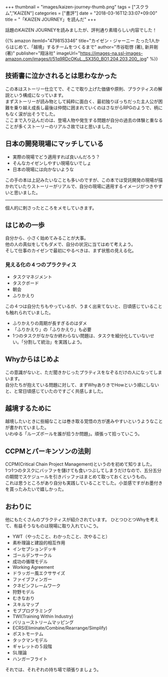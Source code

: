 +++
thumbnail = "images/kaizen-journey-thumb.png"
tags = ["スクラム","KAIZEN"]
categories = ["書評"]
date = "2018-03-16T12:33:07+09:00"
title = "「KAIZEN JOURNEY」を読んだ"
+++

話題のKAIZEN JOURNEYを読みましたが、評判通り素晴らしい内容でした！

{{% amazon
  itemId="4798153346"
  title="カイゼン・ジャーニー たった1人からはじめて、「越境」するチームをつくるまで"
  author="市谷聡啓 (著),‎ 新井剛 (著)"
  publisher="翔泳社"
  imageUrl="https://images-na.ssl-images-amazon.com/images/I/51q9RDcOKuL._SX350_BO1,204,203,200_.jpg"
%}}

## 技術書に泣かされるとは思わなかった
この本はストーリー仕立てで、そこで取り上げた価値や原則、プラクティスの解説という構成になっています。  
まずストーリーが読み物として純粋に面白く、最初独りぼっちだった主人公が困難を乗り越え成長し最後は仲間に囲まれていくのはさながらRPGのようで、柄にもなく涙が出そうでした。  
ここまで入り込んだのは、登場人物や発生する問題が自分の過去の体験と重なることが多くストーリーのリアルさ故ではと思いました。

## 日本の開発現場にマッチしている

- 実際の現場でどう適用すれば良いんだろう？
- そんなカイゼンしやすい現場ないでしょ
- 日本の現場には向かないような

この手の本は上記みたいなことも多いのですが、この本では受託開発の現場が描かれていたりストーリーがリアルで、自分の現場に適用するイメージがつきやすいと思いました。

---
個人的に刺さったところをメモしていきます。

## はじめの一歩
自分から、小さく始めてみることが大事。  
他の人の真似をしてもダメで、自分の状況に当てはめて考えよう。  
そして仕事のカイゼンで最初にやるべきは、まず状態の見える化。

### 見える化の４つのプラクティス

- タスクマネジメント
- タスクボード
- 朝会
- ふりかえり

この４つは自分たちもやっているが、うまく出来てないと、日頃感じていることも触れられていました。  

- ふりかえりの周期が長すぎるのはダメ
- 「ふりかえり」の「ふりかえり」も必要
- 1つのタスクがなかなか終わらない問題は、タスクを細分化していないせい。「分割して統治」を実践しよう。

## Whyからはじめよ
この意識がないと、ただ聞きかじったプラティスをなぞるだけの人になってしまいます。  
自分たちが抱えている問題に対して、まずWhyありきでHowという順にしないと、と常日頃感じていたのですごく共感しました。

## 越境するために
越境したいときに些細なことは巻き取る覚悟の方が進みやすいというようなことが書かれていました。  
いわゆる「ルーズボールを誰が拾うか問題」。頑張って拾っていこう。

## CCPMとパーキンソンの法則
CCPM(Critical Chain Project Management)というのを初めて知りました。  
1つ1つのタスクにバッファを儲けても食いつぶしてしまうだけなので、五分五分の期間でスケジュールを引きバッファはまとめて取っておくというもの。  
これは思うところがあり自分も実践していることでした。小並感ですがお墨付きを貰ったみたいで嬉しかった。

## おわりに
他にもたくさんのプラクティスが紹介されています。
ひとつひとつWhyを考えて、有益そうなものは現場に取り入れていこう。

- YWT（やったこと、わかったこと、次やること）
- 素朴理論と建設的相互作用
- インセプションデッキ
- ゴールデンサークル
- 成功の循環モデル
- Working Agreement
- ドラッガー風エクササイズ
- ファイブフィンガー
- クネビンフレームワーク
- 狩野モデル
- むきなおり
- スキルマップ
- モブプログラミング
- TWI(Training Within Industry)
- バリューストリームマッピング
- ECRS(Eliminate/Combine/Rearrange/Simplify)
- ポストモーテム
- タックマンモデル
- ギャレットの５段階
- SL理論
- ハンガーフライト

それでは、それぞれの持ち場で頑張りましょう。
